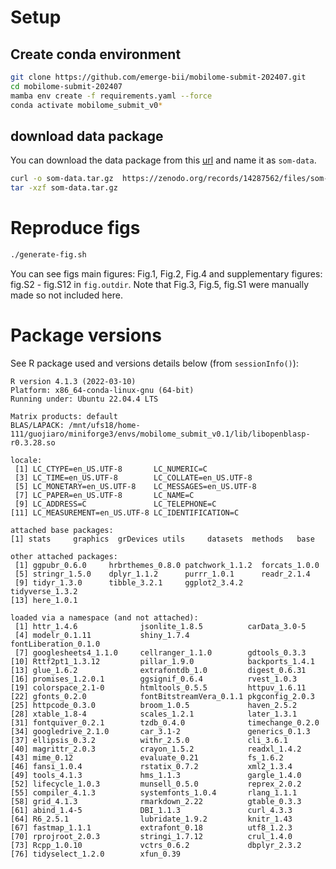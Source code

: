 # Setup

## Create conda environment

```bash
git clone https://github.com/emerge-bii/mobilome-submit-202407.git
cd mobilome-submit-202407
mamba env create -f requirements.yaml --force
conda activate mobilome_submit_v0*
```

## download data package

You can download the data package from this [url](https://zenodo.org/records/14287562) and
name it as `som-data`.
```bash
curl -o som-data.tar.gz  https://zenodo.org/records/14287562/files/som-data.tar.gz?download=1
tar -xzf som-data.tar.gz
```

# Reproduce figs

```bash
./generate-fig.sh
```

You can see figs main figures: Fig.1, Fig.2, Fig.4 and supplementary figures: fig.S2 - fig.S12 in `fig.outdir`. Note that Fig.3, Fig.5, fig.S1 were manually made so not included here.


# Package versions
See R package used and versions details below (from `sessionInfo()`):

```
R version 4.1.3 (2022-03-10)
Platform: x86_64-conda-linux-gnu (64-bit)
Running under: Ubuntu 22.04.4 LTS

Matrix products: default
BLAS/LAPACK: /mnt/ufs18/home-111/guojiaro/miniforge3/envs/mobilome_submit_v0.1/lib/libopenblasp-r0.3.28.so

locale:
 [1] LC_CTYPE=en_US.UTF-8       LC_NUMERIC=C
 [3] LC_TIME=en_US.UTF-8        LC_COLLATE=en_US.UTF-8
 [5] LC_MONETARY=en_US.UTF-8    LC_MESSAGES=en_US.UTF-8
 [7] LC_PAPER=en_US.UTF-8       LC_NAME=C
 [9] LC_ADDRESS=C               LC_TELEPHONE=C
[11] LC_MEASUREMENT=en_US.UTF-8 LC_IDENTIFICATION=C

attached base packages:
[1] stats     graphics  grDevices utils     datasets  methods   base

other attached packages:
 [1] ggpubr_0.6.0     hrbrthemes_0.8.0 patchwork_1.1.2  forcats_1.0.0
 [5] stringr_1.5.0    dplyr_1.1.2      purrr_1.0.1      readr_2.1.4
 [9] tidyr_1.3.0      tibble_3.2.1     ggplot2_3.4.2    tidyverse_1.3.2
[13] here_1.0.1

loaded via a namespace (and not attached):
 [1] httr_1.4.6              jsonlite_1.8.5          carData_3.0-5
 [4] modelr_0.1.11           shiny_1.7.4             fontLiberation_0.1.0
 [7] googlesheets4_1.1.0     cellranger_1.1.0        gdtools_0.3.3
[10] Rttf2pt1_1.3.12         pillar_1.9.0            backports_1.4.1
[13] glue_1.6.2              extrafontdb_1.0         digest_0.6.31
[16] promises_1.2.0.1        ggsignif_0.6.4          rvest_1.0.3
[19] colorspace_2.1-0        htmltools_0.5.5         httpuv_1.6.11
[22] gfonts_0.2.0            fontBitstreamVera_0.1.1 pkgconfig_2.0.3
[25] httpcode_0.3.0          broom_1.0.5             haven_2.5.2
[28] xtable_1.8-4            scales_1.2.1            later_1.3.1
[31] fontquiver_0.2.1        tzdb_0.4.0              timechange_0.2.0
[34] googledrive_2.1.0       car_3.1-2               generics_0.1.3
[37] ellipsis_0.3.2          withr_2.5.0             cli_3.6.1
[40] magrittr_2.0.3          crayon_1.5.2            readxl_1.4.2
[43] mime_0.12               evaluate_0.21           fs_1.6.2
[46] fansi_1.0.4             rstatix_0.7.2           xml2_1.3.4
[49] tools_4.1.3             hms_1.1.3               gargle_1.4.0
[52] lifecycle_1.0.3         munsell_0.5.0           reprex_2.0.2
[55] compiler_4.1.3          systemfonts_1.0.4       rlang_1.1.1
[58] grid_4.1.3              rmarkdown_2.22          gtable_0.3.3
[61] abind_1.4-5             DBI_1.1.3               curl_4.3.3
[64] R6_2.5.1                lubridate_1.9.2         knitr_1.43
[67] fastmap_1.1.1           extrafont_0.18          utf8_1.2.3
[70] rprojroot_2.0.3         stringi_1.7.12          crul_1.4.0
[73] Rcpp_1.0.10             vctrs_0.6.2             dbplyr_2.3.2
[76] tidyselect_1.2.0        xfun_0.39
```
